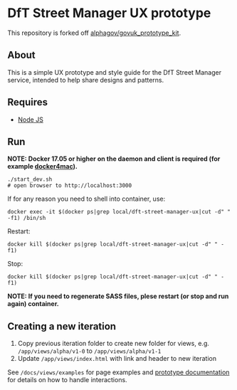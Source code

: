 # DfT Street Manager UX prototype

This repository is forked off [alphagov/govuk_prototype_kit](https://github.com/alphagov/govuk_prototype_kit).

## About

This is a simple UX prototype and style guide for the DfT Street Manager service, intended to help share designs and patterns.

## Requires

* [Node JS](https://nodejs.org)

## Run
**NOTE: Docker 17.05 or higher on the daemon and client is required (for example [docker4mac](https://docs.docker.com/docker-for-mac/install/#download-docker-for-mac)).**

```
./start_dev.sh
# open browser to http://localhost:3000
```

If for any reason you need to shell into container, use:

`docker exec -it $(docker ps|grep local/dft-street-manager-ux|cut -d" " -f1) /bin/sh`

Restart:

`docker kill $(docker ps|grep local/dft-street-manager-ux|cut -d" " -f1)`

Stop:

`docker kill $(docker ps|grep local/dft-street-manager-ux|cut -d" " -f1)`

**NOTE: If you need to regenerate SASS files, plese restart (or stop and run again) container.**

## Creating a new iteration

1. Copy previous iteration folder to create new folder for views, e.g. `/app/views/alpha/v1-0` to `/app/views/alpha/v1-1`
2. Update `/app/views/index.html` with link and header to new iteration

See `/docs/views/examples` for page examples and [prototype documentation](https://govuk-prototype-kit.herokuapp.com/docs/tutorials-and-examples) for details on how to handle interactions.
